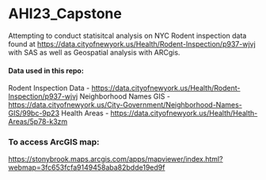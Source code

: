 # AHI23_Capstone

Attempting to conduct statisitcal analysis on NYC Rodent inspection data found at https://data.cityofnewyork.us/Health/Rodent-Inspection/p937-wjvj with SAS as well as Geospatial analysis with ARCgis.

#### Data used in this repo:
Rodent Inspection Data - https://data.cityofnewyork.us/Health/Rodent-Inspection/p937-wjvj
Neighborhood Names GIS - https://data.cityofnewyork.us/City-Government/Neighborhood-Names-GIS/99bc-9p23
Health Areas - https://data.cityofnewyork.us/Health/Health-Areas/5p78-k3zm

### To access ArcGIS map: 
https://stonybrook.maps.arcgis.com/apps/mapviewer/index.html?webmap=3fc653fcfa9149458aba82bdde19ed9f